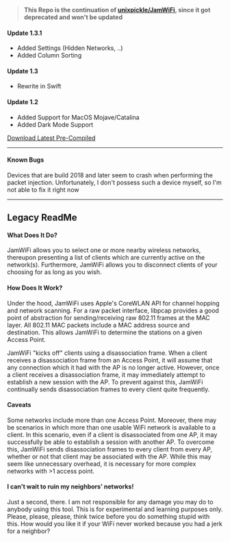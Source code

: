> **This Repo is the continuation of [unixpickle/JamWiFi](https://github.com/unixpickle/JamWiFi), since it got deprecated and won't be updated**

#### Update 1.3.1
- Added Settings (Hidden Networks, ..)
- Added Column Sorting

#### Update 1.3
- Rewrite in Swift

#### Update 1.2
- Added Support for MacOS Mojave/Catalina
- Added Dark Mode Support


[Download Latest Pre-Compiled](https://github.com/anonymouz4/JamWiFi/releases/latest)

---

#### Known Bugs
Devices that are build 2018 and later seem to crash when performing the packet injection. Unfortunately, I don't possess such a device myself, so I'm not able to fix it right now

---
## Legacy ReadMe

#### What Does It Do?

JamWiFi allows you to select one or more nearby wireless networks, thereupon presenting a list of clients which are currently active on the network(s). Furthermore, JamWiFi allows you to disconnect clients of your choosing for as long as you wish.

#### How Does It Work?

Under the hood, JamWiFi uses Apple's CoreWLAN API for channel hopping and network scanning. For a raw packet interface, libpcap provides a good point of abstraction for sending/receiving raw 802.11 frames at the MAC layer. All 802.11 MAC packets include a MAC address source and destination. This allows JamWiFi to determine the stations on a given Access Point.

JamWiFi "kicks off" clients using a disassociation frame. When a client receives a disassociation frame from an Access Point, it will assume that any connection which it had with the AP is no longer active. However, once a client receives a disassociation frame, it may immediately attempt to establish a new session with the AP. To prevent against this, JamWiFi continually sends disassociation frames to every client quite frequently.

#### Caveats

Some networks include more than one Access Point. Moreover, there may be scenarios in which more than one usable WiFi network is available to a client. In this scenario, even if a client is disassociated from one AP, it may successfully be able to establish a session with another AP. To overcome this, JamWiFi sends disassociation frames to every client from every AP, whether or not that client may be associated with the AP. While this may seem like unnecessary overhead, it is necessary for more complex networks with >1 access point.

#### I can't wait to ruin my neighbors' networks!

Just a second, there. I am not responsible for any damage you may do to anybody using this tool. This is for experimental and learning purposes only. Please, please, please, think twice before you do something stupid with this. How would you like it if your WiFi never worked because you had a jerk for a neighbor?
